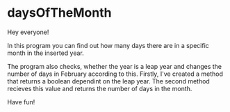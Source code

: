 # daysOfTheMonth

Hey everyone!

In this program you can find out how many days there are in a specific month in the inserted year. 

The program also checks, whether the year is a leap year and changes the number of days in February according to this. Firstly, I've created a method that returns a boolean dependint on the leap year.
The second method recieves this value and returns the number of days in the month.


Have fun!
